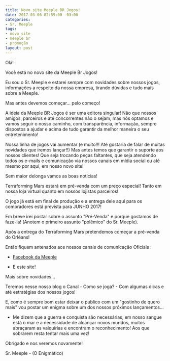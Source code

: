 ```yaml
---
title: Novo site Meeple BR Jogos!
date: 2017-03-06 02:59:00 -03:00
categories:
- Sr. Meeple
tags:
- novo site
- meeple br
- promoção
layout: post
---
```


Olá! 

Você está no novo site da Meeple Br Jogos! 

Eu sou o Sr. Meeple e estarei sempre com novidades sobre nossos jogos, informações a respeito da nossa empresa, tirando dúvidas e tudo mais sobre a Meeple. 

Mas antes devemos começar... pelo começo! 

A ideia da Meeple BR Jogos é ser uma editora singular! Não que nossos amigos, parceiros e até concorrentes não o sejam, mas nós optamos e vamos seguir o nosso caminho, com transparência, informação, sempre dispostos a ajudar e acima de tudo garantir da melhor maneira o seu entretenimento! 

Nossa linha de jogos vai aumentar (e muito!!! Até gostaria de falar de muitas novidades que iremos lançar!!) Mas antes temos que garantir o suporte aos nossos clientes! Que seja trocando peças faltantes, que seja atendendo todos os e-mails e comunicação via nossos canais em mídia social ou até mesmo por aqui, em nosso novo site! 

Sem maior delonga vamos as boas noticias! 

Terraforming Mars estará em pré-venda com um preço especial! Tanto em nossa loja virtual quanto em nossos lojistas parceiros! 

O jogo já está em final de produção e a entrega dele aqui para os compradores está prevista para JUNHO 2017! 

Em breve irei postar sobre o assunto "Pré-Venda" e porque gostamos de faze-la! (Anotem o primeiro assunto "polêmico" do Sr. Meeple). 

Após a entrega do Terraforming Mars pretendemos começar a pré-venda do Orléans!

Então fiquem antenados aos nossos canais de comunicação Oficiais :
- [Facebook da Meeple ](https://www.facebook.com/meeplebrjogos) 

- E este site! 

Mais sobre novidades... 

Teremos nesse nosso blog o Canal - Como se joga? - Com algumas dicas e até estratégias dos nossos jogos!  

E, como é sempre bom estar deixar o publico com um "gostinho de quero mais" vou postar um enigma sobre um dos nossos próximos lançamentos... 

- Me dizem que a guerra e conquista são necessárias, em nosso sangue está o mar e a necessidade de alcançar novos mundos, muitos abraçaram as valquírias e encontram o reconhecimento! Aos que sobrarem resta tentar mais uma vez! 

Obrigado e nos veremos novamente! 

Sr. Meeple - (O Enigmático)


